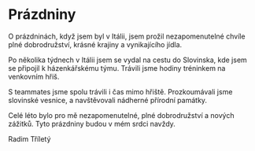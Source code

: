 <h1>Prázdniny</h1>

<p>O prázdninách, když jsem byl v Itálii, jsem prožil nezapomenutelné chvíle plné dobrodružství, krásné krajiny a vynikajícího jídla.</p>
<p>Po několika týdnech v Itálii jsem se vydal na cestu do Slovinska, kde jsem se připojil k házenkářskému týmu. Trávili jsme hodiny tréninkem na venkovním hřiš.</p>

<p>S teammates jsme spolu trávili i čas mimo hřiště. Prozkoumávali jsme slovinské vesnice,  a navštěvovali nádherné přírodní památky.</p>

<p>Celé léto bylo pro mě nezapomenutelné, plné dobrodružství a nových zážitků. Tyto prázdniny budou v mém srdci navždy.</p>
<p>Radim Tříletý</p>
